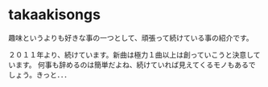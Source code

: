 # takaakisongs
趣味というよりも好きな事の一つとして、頑張って続けている事の紹介です。

２０１１年より、続けています。新曲は極力１曲以上は創っていこうと決意しています。
何事も辞めるのは簡単だよね、続けていれば見えてくるモノもあるでしょう。きっと．．．
